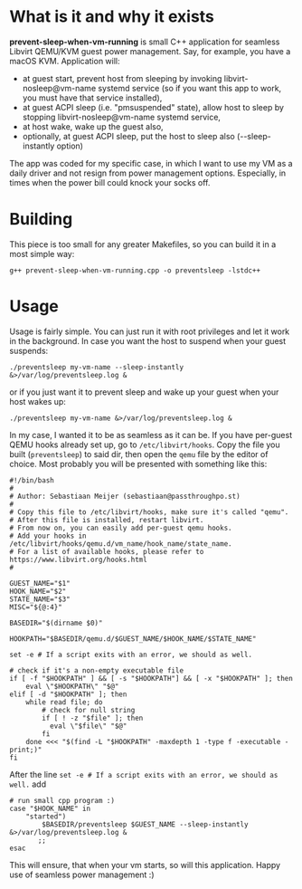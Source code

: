 # What is it and why it exists

**prevent-sleep-when-vm-running** is small C++ application for seamless Libvirt QEMU/KVM guest power management. 
Say, for example, you have a macOS KVM. Application will:
 - at guest start, prevent host from sleeping by invoking libvirt-nosleep@vm-name systemd service (so if you want this app to work, you must have that service installed),
 - at guest ACPI sleep (i.e. "pmsuspended" state), allow host to sleep by stopping libvirt-nosleep@vm-name systemd service,
 - at host wake, wake up the guest also,
 - optionally, at guest ACPI sleep, put the host to sleep also (--sleep-instantly option)

The app was coded for my specific case, in which I want to use my VM as a daily driver and not resign from power management options. Especially, in times when the power bill could knock your socks off.
# Building

This piece is too small for any greater Makefiles, so you can build it in a most simple way:

    g++ prevent-sleep-when-vm-running.cpp -o preventsleep -lstdc++

# Usage
Usage is fairly simple. You can just run it with root privileges and let it work in the background. In case you want the host to suspend when your guest suspends:

    ./preventsleep my-vm-name --sleep-instantly &>/var/log/preventsleep.log &

or if you just want it to prevent sleep and wake up your guest when your host wakes up:

    ./preventsleep my-vm-name &>/var/log/preventsleep.log &

In my case, I wanted it to be as seamless as it can be. If you have per-guest QEMU hooks already set up, go to `/etc/libvirt/hooks`. Copy the file you built (`preventsleep`) to said dir, then open the `qemu` file by the editor of choice. Most probably you will be presented with something like this:

    #!/bin/bash
    #
    # Author: Sebastiaan Meijer (sebastiaan@passthroughpo.st)
    #
    # Copy this file to /etc/libvirt/hooks, make sure it's called "qemu".
    # After this file is installed, restart libvirt.
    # From now on, you can easily add per-guest qemu hooks.
    # Add your hooks in /etc/libvirt/hooks/qemu.d/vm_name/hook_name/state_name.
    # For a list of available hooks, please refer to https://www.libvirt.org/hooks.html
    #
    
    GUEST_NAME="$1"
    HOOK_NAME="$2"
    STATE_NAME="$3"
    MISC="${@:4}"
    
    BASEDIR="$(dirname $0)"
    
    HOOKPATH="$BASEDIR/qemu.d/$GUEST_NAME/$HOOK_NAME/$STATE_NAME"
    
    set -e # If a script exits with an error, we should as well.
    
    # check if it's a non-empty executable file
    if [ -f "$HOOKPATH" ] && [ -s "$HOOKPATH"] && [ -x "$HOOKPATH" ]; then
        eval \"$HOOKPATH\" "$@"
    elif [ -d "$HOOKPATH" ]; then
        while read file; do
            # check for null string
            if [ ! -z "$file" ]; then
              eval \"$file\" "$@"
            fi
        done <<< "$(find -L "$HOOKPATH" -maxdepth 1 -type f -executable -print;)"
    fi

After the line `set -e # If a script exits with an error, we should as well.` add

    # run small cpp program :)
    case "$HOOK_NAME" in
	    "started")
		    $BASEDIR/preventsleep $GUEST_NAME --sleep-instantly &>/var/log/preventsleep.log &
		   ;;
    esac

This will ensure, that when your vm starts, so will this application. Happy use of seamless power management :)
